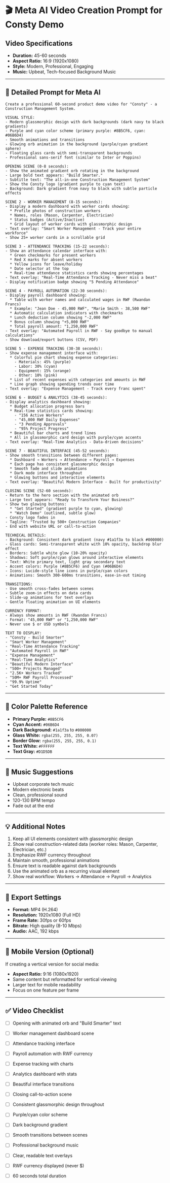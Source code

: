 # 🎬 Meta AI Video Creation Prompt for Consty Demo

## Video Specifications
- **Duration:** 45-60 seconds
- **Aspect Ratio:** 16:9 (1920x1080)
- **Style:** Modern, Professional, Engaging
- **Music:** Upbeat, Tech-focused Background Music

---

## 📝 Detailed Prompt for Meta AI

```
Create a professional 60-second product demo video for "Consty" - a Construction Management System.

VISUAL STYLE:
- Modern glassmorphic design with dark backgrounds (dark navy to black gradients)
- Purple and cyan color scheme (primary purple: #8B5CF6, cyan: #06B6D4)
- Smooth animations and transitions
- Glowing orb animation in the background (purple/cyan gradient sphere)
- Floating glass cards with semi-transparent backgrounds
- Professional sans-serif font (similar to Inter or Poppins)

OPENING SCENE (0-8 seconds):
- Show the animated gradient orb rotating in the background
- Large bold text appears: "Build Smarter."
- Subtitle text: "The all-in-one Construction Management System"
- Show the Consty logo (gradient purple to cyan text)
- Background: Dark gradient from navy to black with subtle particle effects

SCENE 2 - WORKER MANAGEMENT (8-15 seconds):
- Display a modern dashboard with worker cards showing:
  * Profile photos of construction workers
  * Names, roles (Mason, Carpenter, Electrician)
  * Status badges (Active/Inactive)
  * Grid layout of worker cards with glassmorphic design
- Text overlay: "Smart Worker Management - Track your entire workforce"
- Show 25+ worker cards in a scrollable grid

SCENE 3 - ATTENDANCE TRACKING (15-22 seconds):
- Show an attendance calendar interface with:
  * Green checkmarks for present workers
  * Red X marks for absent workers
  * Yellow icons for leave/holiday
  * Date selector at the top
  * Real-time attendance statistics cards showing percentages
- Text overlay: "Real-Time Attendance Tracking - Never miss a beat"
- Display notification badge showing "5 Pending Attendance"

SCENE 4 - PAYROLL AUTOMATION (22-30 seconds):
- Display payroll dashboard showing:
  * Table with worker names and calculated wages in RWF (Rwandan Francs)
  * Example: "Jean Doe - 45,000 RWF", "Marie Smith - 38,500 RWF"
  * Automatic calculation indicators with checkmarks
  * Lunch deduction column showing "-2,000 RWF"
  * Bonus column showing "+5,000 RWF"
  * Total payroll amount: "1,250,000 RWF"
- Text overlay: "Automated Payroll in RWF - Say goodbye to manual calculations"
- Show download/export buttons (CSV, PDF)

SCENE 5 - EXPENSE TRACKING (30-38 seconds):
- Show expense management interface with:
  * Colorful pie chart showing expense categories:
    - Materials: 45% (purple)
    - Labor: 30% (cyan)
    - Equipment: 15% (orange)
    - Other: 10% (pink)
  * List of recent expenses with categories and amounts in RWF
  * Line graph showing spending trends over time
- Text overlay: "Expense Management - Track every franc spent"

SCENE 6 - BUDGET & ANALYTICS (38-45 seconds):
- Display analytics dashboard showing:
  * Budget allocation progress bars
  * Real-time statistics cards showing:
    - "156 Active Workers"
    - "45,000 RWF Daily Expenses"
    - "3 Pending Approvals"
    - "95% Project Progress"
  * Beautiful bar charts and trend lines
  * All in glassmorphic card design with purple/cyan accents
- Text overlay: "Real-Time Analytics - Data-driven decisions"

SCENE 7 - BEAUTIFUL INTERFACE (45-52 seconds):
- Show smooth transitions between different pages:
  * Dashboard → Workers → Attendance → Payroll → Expenses
  * Each page has consistent glassmorphic design
  * Smooth fade and slide animations
  * Dark mode interface throughout
  * Glowing buttons and interactive elements
- Text overlay: "Beautiful Modern Interface - Built for productivity"

CLOSING SCENE (52-60 seconds):
- Return to the hero section with the animated orb
- Large text appears: "Ready to Transform Your Business?"
- Show two glowing buttons:
  * "Get Started" (gradient purple to cyan, glowing)
  * "Watch Demo" (outlined, subtle glow)
- Consty logo fades in
- Tagline: "Trusted by 500+ Construction Companies"
- End with website URL or call-to-action

TECHNICAL DETAILS:
- Background: Consistent dark gradient (navy #1a1f3a to black #000000)
- Glass cards: Semi-transparent white with 10% opacity, backdrop blur effect
- Borders: Subtle white glow (10-20% opacity)
- Shadows: Soft purple/cyan glows around interactive elements
- Text: White primary text, light gray secondary text
- Accent colors: Purple (#8B5CF6) and Cyan (#06B6D4)
- Icons: Lucide-style line icons in purple/cyan colors
- Animations: Smooth 300-600ms transitions, ease-in-out timing

TRANSITIONS:
- Use smooth cross-fades between scenes
- Subtle zoom-in effects on data cards
- Slide-up animations for text overlays
- Gentle floating animation on UI elements

CURRENCY FORMAT:
- Always show amounts in RWF (Rwandan Francs)
- Format: "45,000 RWF" or "1,250,000 RWF"
- Never use $ or USD symbols

TEXT TO DISPLAY:
- "Consty - Build Smarter"
- "Smart Worker Management"
- "Real-Time Attendance Tracking"
- "Automated Payroll in RWF"
- "Expense Management"
- "Real-Time Analytics"
- "Beautiful Modern Interface"
- "500+ Projects Managed"
- "2.5K+ Workers Tracked"
- "50M+ RWF Payroll Processed"
- "99.9% Uptime"
- "Get Started Today"
```

---

## 🎨 Color Palette Reference
- **Primary Purple:** `#8B5CF6`
- **Cyan Accent:** `#06B6D4`
- **Dark Background:** `#1a1f3a` to `#000000`
- **Glass White:** `rgba(255, 255, 255, 0.07)`
- **Border Glow:** `rgba(255, 255, 255, 0.1)`
- **Text White:** `#FFFFFF`
- **Text Gray:** `#D1D5DB`

---

## 🎵 Music Suggestions
- Upbeat corporate tech music
- Modern electronic beats
- Clean, professional sound
- 120-130 BPM tempo
- Fade out at the end

---

## 💡 Additional Notes
1. Keep all UI elements consistent with glassmorphic design
2. Show real construction-related data (worker roles: Mason, Carpenter, Electrician, etc.)
3. Emphasize RWF currency throughout
4. Maintain smooth, professional animations
5. Ensure text is readable against dark backgrounds
6. Use the animated orb as a recurring visual element
7. Show real workflow: Workers → Attendance → Payroll → Analytics

---

## 🚀 Export Settings
- **Format:** MP4 (H.264)
- **Resolution:** 1920x1080 (Full HD)
- **Frame Rate:** 30fps or 60fps
- **Bitrate:** High quality (8-10 Mbps)
- **Audio:** AAC, 192 kbps

---

## 📱 Mobile Version (Optional)
If creating a vertical version for social media:
- **Aspect Ratio:** 9:16 (1080x1920)
- Same content but reformatted for vertical viewing
- Larger text for mobile readability
- Focus on one feature per frame

---

## ✅ Video Checklist
- [ ] Opening with animated orb and "Build Smarter" text
- [ ] Worker management dashboard scene
- [ ] Attendance tracking interface
- [ ] Payroll automation with RWF currency
- [ ] Expense tracking with charts
- [ ] Analytics dashboard with stats
- [ ] Beautiful interface transitions
- [ ] Closing call-to-action scene
- [ ] Consistent glassmorphic design throughout
- [ ] Purple/cyan color scheme
- [ ] Dark background gradient
- [ ] Smooth transitions between scenes
- [ ] Professional background music
- [ ] Clear, readable text overlays
- [ ] RWF currency displayed (never $)
- [ ] 60 seconds total duration


